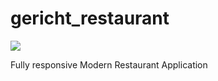 # gericht_restaurant

![](https://i.ibb.co/RvyzwWB/gericht.png)

Fully responsive Modern Restaurant Application
